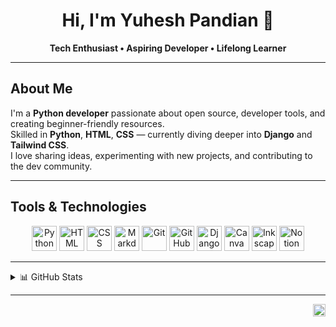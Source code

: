 <div align="center">

# Hi, I'm **Yuhesh Pandian** 👋  
**Tech Enthusiast • Aspiring Developer • Lifelong Learner**

</div>

---

## About Me  

I'm a **Python developer** passionate about open source, developer tools, and creating beginner-friendly resources.  
Skilled in **Python**, **HTML**, **CSS** — currently diving deeper into **Django** and **Tailwind CSS**.  
I love sharing ideas, experimenting with new projects, and contributing to the dev community.

---

## Tools & Technologies  

<p align="center">
  <img src="https://iconic-api.onrender.com/dark/python" width="40px" title="Python"/>
  <img src="https://iconic-api.onrender.com/dark/html" width="40px" title="HTML"/>
  <img src="https://iconic-api.onrender.com/dark/css" width="40px" title="CSS"/>
  <img src="https://iconic-api.onrender.com/dark/markdown" width="40px" title="Markdown"/>
  <img src="https://iconic-api.onrender.com/dark/git" width="40px" title="Git"/>
  <img src="https://iconic-api.onrender.com/dark/github" width="40px" title="GitHub"/>
  <img src="https://iconic-api.onrender.com/dark/django" width="40px" title="Django"/>
  <img src="https://iconic-api.onrender.com/dark/canva" width="40px" title="Canva"/>
  <img src="https://iconic-api.onrender.com/dark/inkscape" width="40px" title="Inkscape"/>
  <img src="https://iconic-api.onrender.com/dark/notion" width="40px" title="Notion"/>
</p>

---

<details>
<summary>📊 GitHub Stats</summary>

<p align="center">
  <img src="https://github-profile-trophy.vercel.app/?username=YuheshPandian&theme=tokyonight&no-frame=true&margin-w=15" /><br>
  <img src="https://github-readme-streak-stats.herokuapp.com/?user=YuheshPandian&theme=tokyonight&hide_border=true" /><br>
  <img src="https://github-readme-stats.vercel.app/api?username=YuheshPandian&theme=tokyonight&show_icons=true&hide_border=true&count_private=true" /><br>
  <img src="https://github-readme-stats.vercel.app/api/top-langs/?username=YuheshPandian&layout=compact&hide_border=true&theme=tokyonight" />
</p>

</details>

---

<p align="right">
  <img src="https://komarev.com/ghpvc/?username=YuheshPandian&style=flat&color=7b63ff&abbreviated=true" height="20px" />
</p>
